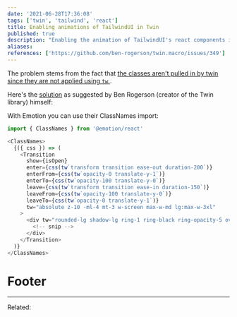 ```yaml
---
date: '2021-06-28T17:36:08'
tags: ['twin', 'tailwind', 'react']
title: Enabling animations of TailwindUI in Twin 
published: true
description: "Enabling the animation of TailwindUI's react components in Twin"
aliases:
references: ['https://github.com/ben-rogerson/twin.macro/issues/349']
---
```


The problem stems from the fact that [the classes aren't pulled in by twin since they are not applied using `tw`.](https://github.com/ben-rogerson/twin.macro/discussions/394#discussion-3324703).

Here's the [solution](https://github.com/ben-rogerson/twin.macro/issues/349#issuecomment-790856038) as suggested by Ben Rogerson (creator of the Twin library) himself:

With Emotion you can use their ClassNames import:
```js
import { ClassNames } from '@emotion/react'

<ClassNames>
  {({ css }) => (
    <Transition
      show={isOpen}
      enter={css(tw`transform transition ease-out duration-200`)}
      enterFrom={css(tw`opacity-0 translate-y-1`)}
      enterTo={css(tw`opacity-100 translate-y-0`)}
      leave={css(tw`transform transition ease-in duration-150`)}
      leaveFrom={css(tw`opacity-100 translate-y-0`)}
      leaveTo={css(tw`opacity-0 translate-y-1`)}
      tw="absolute z-10 -ml-4 mt-3 w-screen max-w-md lg:max-w-3xl"
    >
      <div tw="rounded-lg shadow-lg ring-1 ring-black ring-opacity-5 overflow-hidden">
        <!-- snip -->
      </div>
    </Transition>
  )}
</ClassNames>
```

# Footer
---
Related: 